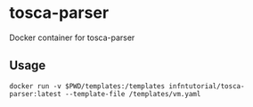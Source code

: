 # tosca-parser
Docker container for tosca-parser

## Usage


```
docker run -v $PWD/templates:/templates infntutorial/tosca-parser:latest --template-file /templates/vm.yaml
```
